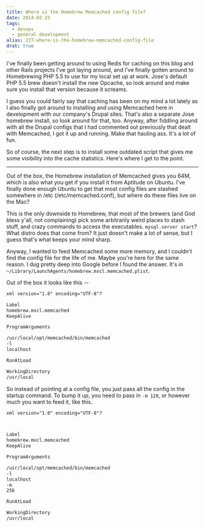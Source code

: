 ```yaml
---
title: Where is the Homebrew Memcached config file?
date: 2014-02-25
tags: 
  - devops
  - general development
alias: 227-where-is-the-homebrew-memcached-config-file
drat: true
---
```


I've finally been getting around to using Redis for caching on this blog and other Rails projects I've got laying around, and I've finally gotten around to Homebrewing PHP 5.5 to use for my local set up at work. Jose's default PHP 5.5 brew doesn't install the new Opcache, so look around and make sure you install that version because it screams. 

I guess you could fairly say that caching has been on my mind a lot lately as I also finally got around to installing and using Memcached here in development with our company's Drupal sites. That's also a separate Jose homebrew install, so look around for that, too. Anyway, after fiddling around with all the Drupal configs that I had commented out previously that dealt with Memcached, I got it up and running. Make that hauling ass. It's a lot of fun. 

So of course, the next step is to install some outdated script that gives me some visibility into the cache statistics. Here's where I get to the point.

---

Out of the box, the Homebrew installation of Memcached gives you 64M, which is also what you get if you install it from Aptitude on Ubuntu. I've finally done enough Ubuntu to get that most config files are stashed somewhere in /etc (/etc/memcached.conf), but where do these files live on the Mac? 

This is the only downside to Homebrew, that most of the brewers (and God bless y'all, not complaining) pick some arbitrarily weird places to stash stuff, and crazy commands to access the executables. `mysql.server start`? What distro does that come from? It just doesn't make a lot of sense, but I guess that's what keeps your mind sharp.

Anyway, I wanted to feed Memcached some more memory, and I couldn't find the config file for the life of me. Maybe you're here for the same reason. I dug pretty deep into Google before I found the answer. It's in `~/Library/LaunchAgents/homebrew.mxcl.memcached.plist`.

Out of the box it looks like this -- 

~~~xml
xml version="1.0" encoding="UTF-8"?

Label
homebrew.mxcl.memcached
KeepAlive

ProgramArguments

/usr/local/opt/memcached/bin/memcached
-l
localhost

RunAtLoad

WorkingDirectory
/usr/local


~~~

So instead of pointing at a config file, you just pass all the config in the startup command. To bump it up, you need to pass in `-m 128`, or however much you want to feed it, like this.

~~~xml
xml version="1.0" encoding="UTF-8"?



Label
homebrew.mxcl.memcached
KeepAlive

ProgramArguments

/usr/local/opt/memcached/bin/memcached
-l
localhost
-m
256

RunAtLoad

WorkingDirectory
/usr/local


~~~